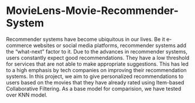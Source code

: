 # MovieLens-Movie-Recommender-System
Recommender systems have become ubiquitous in our lives. Be it e-commerce websites or social media platforms, recommender systems add the “what-next” factor to it. Due to the advances in recommender systems, users constantly expect good recommendations. They have a low threshold for services that are not able to make appropriate suggestions. This has led to a high emphasis by tech companies on improving their recommendation systems. In this project, we aim to give personalized recommendations to users based on the movies that they have already rated using Item-based Collaborative Filtering. As a base model for comparision, we have tested over KNN model.
